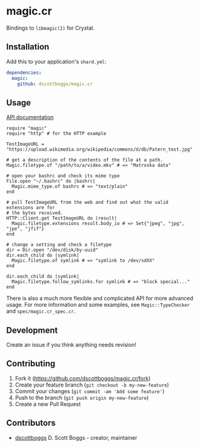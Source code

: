 # magic.cr

Bindings to `libmagic(2)` for Crystal.

## Installation

Add this to your application's `shard.yml`:

```yaml
dependencies:
  magic:
    github: dscottboggs/magic.cr
```

## Usage

[API documentation](https://dscottboggs.github.io/magic.cr/index.html)

```crystal
require "magic"
require "http" # for the HTTP example

TestImageURL = "https://upload.wikimedia.org/wikipedia/commons/d/db/Patern_test.jpg"

# get a description of the contents of the file at a path.
Magic.filetype.of "/path/to/a/video.mkv" # => "Matroska data"

# open your bashrc and check its mime type
File.open "~/.bashrc" do |bashrc|
  Magic.mime_type.of bashrc # => "text/plain"
end

# pull TestImageURL from the web and find out what the valid extensions are for
# the bytes received.
HTTP::Client.get TestImageURL do |result|
  Magic.filetype.extensions result.body_io # => Set{"jpeg", "jpg", "jpe", "jfif"}
end

# change a setting and check a filetype
dir = Dir.open "/dev/disk/by-uuid"
dir.each_child do |symlink|
  Magic.filetype.of symlink # => "symlink to /dev/sdXX"
end

dir.each_child do |symlink|
  Magic.filetype.follow_symlinks.for symlink # => "block special..."
end
```

There is also a much more flexible and complicated API for more advanced usage.
For more information and some examples, see `Magic::TypeChecker` and
`spec/magic.cr_spec.cr`.

## Development

Create an issue if you think anything needs revision!

## Contributing

1. Fork it (<https://github.com/dscottboggs/magic.cr/fork>)
2. Create your feature branch (`git checkout -b my-new-feature`)
3. Commit your changes (`git commit -am 'Add some feature'`)
4. Push to the branch (`git push origin my-new-feature`)
5. Create a new Pull Request

## Contributors

- [dscottboggs](https://github.com/dscottboggs) D. Scott Boggs - creator, maintainer
